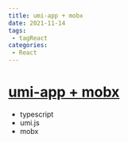 ```yaml
---
title: umi-app + mobx
date: 2021-11-14
tags:
 - tagReact
categories:
 - React
---
```

# [umi-app + mobx](https://gitee.com/garvinew/umi-app)

+ typescript
+ umi.js
+ mobx

